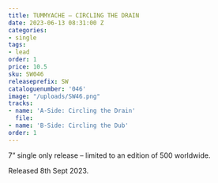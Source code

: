 ```yaml
---
title: TUMMYACHE – CIRCLING THE DRAIN
date: 2023-06-13 08:31:00 Z
categories:
- single
tags:
- lead
order: 1
price: 10.5
sku: SW046
releaseprefix: SW
cataloguenumber: '046'
image: "/uploads/SW46.png"
tracks:
- name: 'A-Side: Circling the Drain'
  file: 
- name: 'B-Side: Circling the Dub'
order: 1
---
```


7” single only release – limited to an edition of 500 worldwide.

Released 8th Sept 2023.
 




 



